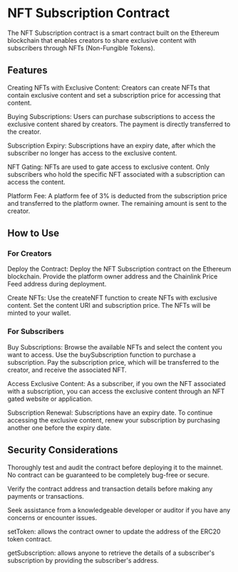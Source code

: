 # NFT Subscription Contract
The NFT Subscription contract is a smart contract built on the Ethereum blockchain that enables creators to share exclusive content with subscribers through NFTs (Non-Fungible Tokens).

## Features
Creating NFTs with Exclusive Content: Creators can create NFTs that contain exclusive content and set a subscription price for accessing that content.

Buying Subscriptions: Users can purchase subscriptions to access the exclusive content shared by creators. The payment is directly transferred to the creator.

Subscription Expiry: Subscriptions have an expiry date, after which the subscriber no longer has access to the exclusive content.

NFT Gating: NFTs are used to gate access to exclusive content. Only subscribers who hold the specific NFT associated with a subscription can access the content.

Platform Fee: A platform fee of 3% is deducted from the subscription price and transferred to the platform owner. The remaining amount is sent to the creator.

## How to Use
### For Creators
Deploy the Contract: Deploy the NFT Subscription contract on the Ethereum blockchain. Provide the platform owner address and the Chainlink Price Feed address during deployment.

Create NFTs: Use the createNFT function to create NFTs with exclusive content. Set the content URI and subscription price. The NFTs will be minted to your wallet.

### For Subscribers
Buy Subscriptions: Browse the available NFTs and select the content you want to access. Use the buySubscription function to purchase a subscription. Pay the subscription price, which will be transferred to the creator, and receive the associated NFT.

Access Exclusive Content: As a subscriber, if you own the NFT associated with a subscription, you can access the exclusive content through an NFT gated website or application.

Subscription Renewal: Subscriptions have an expiry date. To continue accessing the exclusive content, renew your subscription by purchasing another one before the expiry date.

## Security Considerations
Thoroughly test and audit the contract before deploying it to the mainnet. No contract can be guaranteed to be completely bug-free or secure.

Verify the contract address and transaction details before making any payments or transactions.

Seek assistance from a knowledgeable developer or auditor if you have any concerns or encounter issues.

setToken: allows the contract owner to update the address of the ERC20 token contract.

getSubscription: allows anyone to retrieve the details of a subscriber's subscription by providing the subscriber's address.
